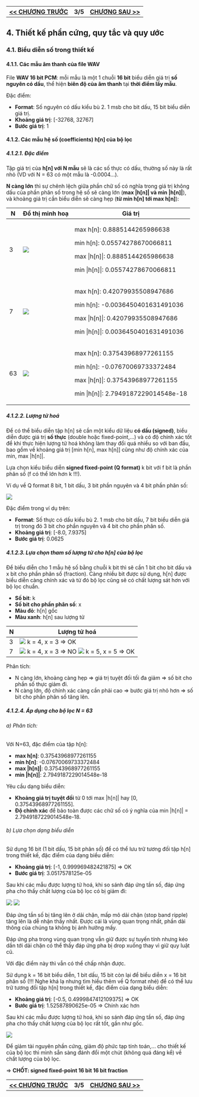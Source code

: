 <table>
    <th>
      <a href="./chap2.md"><< CHƯƠNG TRƯỚC</a>
    </th>
    <th>
      3/5
    </th>
    <th>
      <a href="./chap4.md">CHƯƠNG SAU >>
    </th>
</table>

## 4. Thiết kế phần cứng, quy tắc và quy ước

### 4.1. Biểu diễn số trong thiết kế

#### 4.1.1. Các mẫu âm thanh của file WAV

File __WAV 16 bit PCM__: mỗi mẫu là một 1 chuỗi __16 bit__ biểu diễn giá trị __số nguyên có dấu__, thể hiện __biên độ của âm thanh__ tại __thời điểm lấy mẫu__.

Đặc điểm:
- __Format__: Số nguyên có dấu kiểu bù 2. 1 msb cho bit dấu, 15 bit biểu diễn giá trị.
- __Khoảng giá trị__: [-32768, 32767]
- __Bước giá trị__: 1

#### 4.1.2. Các mẫu hệ số (coefficients) h[n] của bộ lọc

##### 4.1.2.1. Đặc điểm
Tập giá trị của __h[n] với N mẫu__ sẽ là các số thực có dấu, thường số này là rất nhỏ (VD với N = 63 có một mẫu là -0.0004...).

__N càng lớn__ thì sự chênh lệch giữa phần chữ số có nghĩa trong giá trị không dấu của phần phân số trong hệ số sẽ càng lớn (__max |h[n]| và min |h[n]|__), và khoảng giá trị cần biểu diễn sẽ càng hẹp (__từ min h[n] tới max h[n]__):

<table>
  <thead>
    <th>N</th>
    <th>Đồ thị minh hoạ</th>
    <th>Giá trị</th>
  </thead>
  <tbody>
    <tr>
      <td>
        3
      </td>
      <td>
        <img src="./Wav/imgs/hn_N3.png">
      </td>
      <td>
        <p>max h[n]: 0.8885144265986638</p>
        <p>min h[n]: 0.05574278670066811</p>
        <p>max |h[n]|: 0.8885144265986638</p>
        <p>min |h[n]|: 0.05574278670066811</p>
      </td>
    </tr>
    <tr>
      <td>
        7
      </td>
      <td>
        <img src="./Wav/imgs/hn_N7.png">
      </td>
      <td>
        <p>max h[n]: 0.42079935508947686</p>
        <p>min h[n]: -0.0036450401631491036</p>
        <p>max |h[n]|: 0.42079935508947686</p>
        <p>min |h[n]|: 0.0036450401631491036</p>
      </td>
    </tr>
    <tr>
      <td>
        63
      </td>
      <td>
        <img src="./Wav/imgs/hn_N63.png">
      </td>
      <td>
        <p>max h[n]: 0.37543968977261155</p>
        <p>min h[n]: -0.07670069733372484</p>
        <p>max |h[n]|: 0.37543968977261155</p>
        <p>min |h[n]|: 2.7949187229014548e-18</p>
      </td>
    </tr>
  </tbody>
</table>

##### 4.1.2.2. Lượng tử hoá
Để có thể biểu diễn tập h[n] sẽ cần một kiểu dữ liệu __có dấu (signed)__, biểu diễn được giá trị __số thực__ (double hoặc fixed-point,...) và có độ chính xác tốt để khi thực hiện lượng tử hoá không làm thay đổi quá nhiều so với ban đầu, bao gồm về khoảng giá trị [min h[n], max h[n]] cũng như độ chính xác của min, max |h[n]|.

Lựa chọn kiểu biểu diễn __signed fixed-point (Q format)__ k bit với f bit là phần phân số (f có thể lớn hơn k !!!).

Ví dụ về Q format 8 bit, 1 bit dấu, 3 bit phần nguyên và 4 bit phần phân số:

<img src="./Wav/imgs/q-format.gif">

Đặc điểm trong ví dụ trên:
- __Format__: Số thực có dấu kiểu bù 2. 1 msb cho bit dấu, 7 bit biểu diễn giá trị trong đó 3 bit cho phần nguyên và 4 bit cho phần phân số.
- __Khoảng giá trị__: [-8.0, 7.9375]
- __Bước giá trị__: 0.0625

##### 4.1.2.3. Lựa chọn tham số lượng tử cho h[n] của bộ lọc
Để biểu diễn cho 1 mẫu hệ số bằng chuỗi k bit thì sẽ cần 1 bit cho bit dấu và x bit cho phần phân số (fraction). Càng nhiều bit được sử dụng, h[n] được biểu diễn càng chính xác và từ đó bộ lọc cũng sẽ có chất lượng sát hơn với bộ lọc chuẩn.

* __Số bit__: k
* __Số bit cho phần phân số__: x
* __Màu đỏ__: h[n] gốc
* __Màu xanh__: h[n] sau lượng tử

<table>
  <thead>
    <th>N</th>
    <th>Lượng tử hoá</th>
  </thead>
  <tbody>
    <tr>
      <td>3</td>
      <td>
        <img src="./Wav/imgs/quantize_N3k4x3.png">
        k = 4, x = 3 => OK
      </td>
    </tr>
    <tr>
      <td>7</td>
      <td>
        <img src="./Wav/imgs/quantize_N7k4x3.png">
        k = 4, x = 3 => NO
        <img src="./Wav/imgs/quantize_N7k5x5.png">
        k = 5, x = 5 => OK
      </td>
    </tr>
  </tbody>
</table>

Phân tích:
- N càng lớn, khoảng càng hẹp => giá trị tuyệt đối tối đa giảm => số bit cho phần số thực giảm đi.
- N càng lớn, độ chính xác càng cần phải cao => bước giá trị nhỏ hơn => số bit cho phần phân số tăng lên.

##### 4.1.2.4. Áp dụng cho bộ lọc N = 63
###### a) Phân tích:
Với N=63, đặc điểm của tập h[n]:
- __max h[n]__: 0.37543968977261155
- __min h[n]__: -0.07670069733372484
- __max |h[n]|__: 0.37543968977261155
- __min |h[n]|__: 2.7949187229014548e-18

Yêu cầu dạng biểu diễn:
- __Khoảng giá trị tuyệt đối__ từ 0 tới max |h[n]| hay [0, 0.37543968977261155].
- __Độ chính xác__ để bảo toàn được các chữ số có ý nghĩa của min |h[n]| = 2.7949187229014548e-18.

###### b) Lựa chọn dạng biểu diễn
Sử dụng 16 bit (1 bit dấu, 15 bit phân số) để có thể lưu trữ tương đối tập h[n] trong thiết kế, đặc điểm của dạng biểu diễn:
- __Khoảng giá trị__: [-1, 0.999969482421875] => OK
- __Bước giá trị__: 3.0517578125e-05


Sau khi các mẫu được lượng tử hoá, khi so sánh đáp ứng tần số, đáp ứng pha cho thấy chất lượng của bộ lọc có bị giảm đi:

<img src="./Wav/imgs/quantized_freq_k16x15.png">

<img src="./Wav/imgs/quantized_phase_k16x15.png">

Đáp ứng tần số bị tăng lên ở dải chặn, mấp mô dải chặn (stop band ripple) tăng lên là dễ nhận thấy nhất. Được cái là vùng quan trọng nhất, phần dải thông của chúng ta không bị ảnh hưởng mấy.

Đáp ứng pha trong vùng quan trọng vẫn giữ được sự tuyến tính nhưng kéo dần tới dải chặn có thể thấy đáp ứng pha bị drop xuống thay vì giữ quy luật cũ.

Với đặc điểm này thì vẫn có thể chấp nhận được.

Sử dụng k = 16 bit biểu diễn, 1 bit dấu, 15 bit còn lại để biểu diễn x = 16 bit phân số (!!! Nghe khá lạ nhưng tìm hiểu thêm về Q format nhé) để có thể lưu trữ tương đối tập h[n] trong thiết kế, đặc điểm của dạng biểu diễn:
- __Khoảng giá trị__: [-0.5, 0.4999847412109375] => OK
- __Bước giá trị__: 1.52587890625e-05 => Chính xác hơn

Sau khi các mẫu được lượng tử hoá, khi so sánh đáp ứng tần số, đáp ứng pha cho thấy chất lượng của bộ lọc rất tốt, gần như gốc.

<img src="./Wav/imgs/quantized_freqphase_k16x16.png">

Để giảm tài nguyên phần cứng, giảm độ phức tạp tính toán,... cho thiết kế của bộ lọc thì mình sẵn sàng đánh đổi một chút (không quá đáng kể) về chất lượng của bộ lọc.

=> __CHỐT: signed fixed-point 16 bit 16 bit fraction__


<table>
    <th>
      <a href="./chap2.md"><< CHƯƠNG TRƯỚC</a>
    </th>
    <th>
      3/5
    </th>
    <th>
      <a href="./chap4.md">CHƯƠNG SAU >>
    </th>
</table>